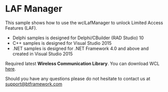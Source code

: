 # LAF Manager
This sample shows how to use the wclLafManager to unlock Limited Access Features (LAF).

* Delphi samples is designed for Delphi/CBuilder (RAD Studio) 10
* C++ samples is designed for Visual Studio 2015
* .NET samples is designed for .NET Framework 4.0 and above and created in Visual Studio 2015

Required latest **Wireless Communication Library**. You can download WCL [here](https://www.btframework.com/wcl.htm).

Should you have any questions please do not hesitate to contact us at support@btframework.com
